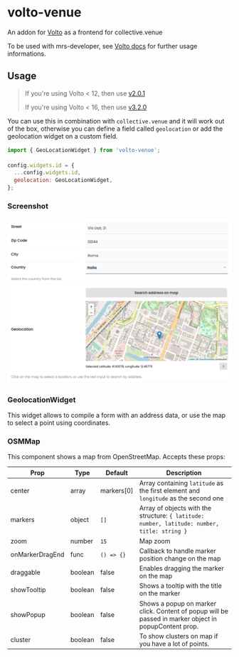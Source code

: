 # volto-venue

An addon for [Volto](https://github.com/plone/volto) as a frontend for collective.venue

To be used with mrs-developer, see [Volto docs](https://docs.voltocms.com/customizing/add-ons/) for further usage informations.


## Usage

> If you're using Volto < 12, then use [v2.0.1](https://github.com/collective/volto-venue/tree/v2.0.1)
>
> If you're using Volto < 16, then use [v3.2.0](https://github.com/collective/volto-venue/tree/v3.2.0)

You can use this in combination with `collective.venue` and it will work out of the box, otherwise you can define a field called `geolocation` or add the geolocation widget on a custom field.

```js
import { GeoLocationWidget } from 'volto-venue';

config.widgets.id = {
  ...config.widgets.id,
  geolocation: GeoLocationWidget,
};
```

### Screenshot

![screenshot volto-venue](docs/screenshot.png)


### GeolocationWidget

This widget allows to compile a form with an address data, or use the map to select a point using coordinates.


### OSMMap

This component shows a map from OpenStreetMap.
Accepts these props:

| Prop            | Type    | Default    | Description                                                                                  |
| --------------- | ------- | ---------- | -------------------------------------------------------------------------------------------- |
| center          | array   | markers[0] | Array containing `latitude` as the first element and `longitude` as the second one           |
| markers         | object  | `[]`       | Array of objects with the structure: `{ latitude: number, latitude: number, title: string }` |
| zoom            | number  | `15`       | Map zoom                                                                                     |
| onMarkerDragEnd | func    | `() => {}` | Callback to handle marker position change on the map                                         |
| draggable       | boolean | false      | Enables dragging the marker on the map                                                       |
| showTooltip     | boolean | false      | Shows a tooltip with the title on the marker                                                 |
| showPopup       | boolean | false      | Shows a popup on marker click. Content of popup will be passed in marker object in popupContent prop. |
| cluster         | boolean | false      | To show clusters on map if you have a lot of points.                                         |


